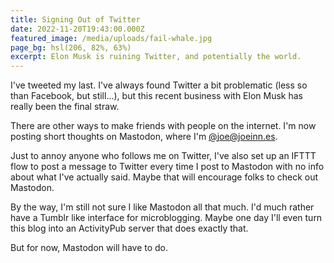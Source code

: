 ```yaml
---
title: Signing Out of Twitter
date: 2022-11-20T19:43:00.000Z
featured_image: /media/uploads/fail-whale.jpg
page_bg: hsl(206, 82%, 63%)
excerpt: Elon Musk is ruining Twitter, and potentially the world.
---
```


I've tweeted my last. I've always found Twitter a bit problematic (less so than Facebook, but still...), but this recent business with Elon Musk has really been the final straw.

There are other ways to make friends with people on the internet. I'm now posting short thoughts on Mastodon, where I'm [@joe@joeinn.es](https://mastodon.joeinn.es/@joe).

Just to annoy anyone who follows me on Twitter, I've also set up an IFTTT flow to post a message to Twitter every time I post to Mastodon with no info about what I've actually said. Maybe that will encourage folks to check out Mastodon.

By the way, I'm still not sure I like Mastodon all that much. I'd much rather have a Tumblr like interface for microblogging. Maybe one day I'll even turn this blog into an ActivityPub server that does exactly that.

But for now, Mastodon will have to do.
